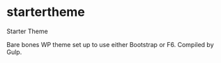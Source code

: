 # startertheme
Starter Theme

Bare bones WP theme set up to use either Bootstrap or F6. Compiled by Gulp.